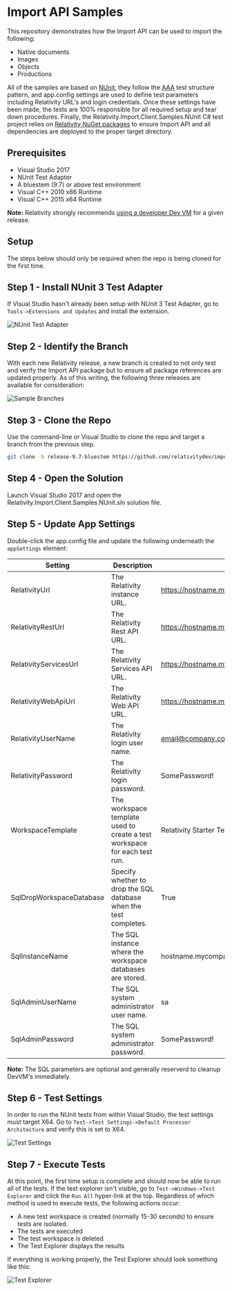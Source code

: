 # Import API Samples

This repository demonstrates how the Import API can be used to import the following:

* Native documents
* Images
* Objects
* Productions

All of the samples are based on [NUnit](https://nunit.org/), they follow the [AAA](https://docs.microsoft.com/en-us/visualstudio/test/unit-test-basics?view=vs-2017#write-your-tests) test structure pattern, and app.config settings are used to define test parameters including Relativity URL's and login credentials. Once these settings have been made, the tests are 100% responsible for all required setup and tear down procedures. Finally, the Relativity.Import.Client.Samples.NUnit C# test project relies on [Relativity NuGet packages](https://www.nuget.org/packages?q=Relativity) to ensure Import API and all dependencies are deployed to the proper target directory.

## Prerequisites

* Visual Studio 2017
* NUnit Test Adapter
* A bluestem (9.7) or above test environment
* Visual C++ 2010 x86 Runtime
* Visual C++ 2015 x64 Runtime

**Note:** Relativity strongly recommends [using a developer Dev VM](https://platform.relativity.com/9.6/Content/Relativity_Platform/Testing_custom_applications.htm?Highlight=vm#_Developer_test_VMs) for a given release.

## Setup
The steps below should only be required when the repo is being cloned for the first time.

## Step 1 - Install NUnit 3 Test Adapter
If Visual Studio hasn't already been setup with NUnit 3 Test Adapter, go to `Tools->Extensions and Updates` and install the extension.

![NUnit Test Adapter](Documentation/NUnitTestAdapter.png "NUnit Test Adapter")

## Step 2 - Identify the Branch
With each new Relativity release, a new branch is created to not only test and verify the Import API package but to ensure all package references are updated properly. As of this writing, the following three releases are available for consideration:

![Sample Branches](Documentation/Branches.png "Sample Branches")

## Step 3 - Clone the Repo
Use the command-line or Visual Studio to clone the repo and target a branch from the previous step.

```bash
git clone -b release-9.7-bluestem https://github.com/relativitydev/import-api-samples.git
```

## Step 4 - Open the Solution
Launch Visual Studio 2017 and open the Relativity.Import.Client.Samples.NUnit.sln solution file.

## Step 5 - Update App Settings
Double-click the app.config file and update the following underneath the `appSettings` element:

| Setting                  | Description                                                               | Example                                             |
|--------------------------|---------------------------------------------------------------------------|-----------------------------------------------------|
| RelativityUrl            | The Relativity instance URL.                                              | https://hostname.mycompany.corp                     |
| RelativityRestUrl        | The Relativity Rest API URL.                                              | https://hostname.mycompany.corp/relativity.rest/api |
| RelativityServicesUrl    | The Relativity Services API URL.                                          | https://hostname.mycompany.corp/relativity.services |
| RelativityWebApiUrl      | The Relativity Web API URL.                                               | https://hostname.mycompany.corp/relativitywebapi    |
| RelativityUserName       | The Relativity login user name.                                           | email@company.com                                   |
| RelativityPassword       | The Relativity login password.                                            | SomePassword!                                       |
| WorkspaceTemplate        | The workspace template used to create a test workspace for each test run. | Relativity Starter Template                         |
| SqlDropWorkspaceDatabase | Specify whether to drop the SQL database when the test completes.         | True|False                                          |
| SqlInstanceName          | The SQL instance where the workspace databases are stored.                | hostname.mycompany.corp\EDDSINSTANCE001             |
| SqlAdminUserName         | The SQL system administrator user name.                                   | sa                                                  |
| SqlAdminPassword         | The SQL system administrator password.                                    | SomePassword!                                       |

**Note:** The SQL parameters are optional and generally reserverd to cleanup DevVM's immediately.

## Step 6 - Test Settings
In order to run the NUnit tests from within Visual Studio, the test settings must target X64. Go to `Test->Test Settings->Default Processor Architecture` and verify this is set to X64.

![Test Settings](Documentation/TestSettings.png "Test Settings")

## Step 7 - Execute Tests
At this point, the first time setup is complete and should now be able to run all of the tests. If the test explorer isn't visible, go to `Test->Windows->Test Explorer` and click the `Run All` hyper-link at the top. Regardless of which method is used to execute tests, the following actions occur:

* A new test workspace is created (normally 15-30 seconds) to ensure tests are isolated.
* The tests are executed
* The test workspace is deleted
* The Test Explorer displays the results

If everything is working properly, the Test Explorer should look something like this:

![Test Explorer](Documentation/TestExplorer.png "Test Explorer")